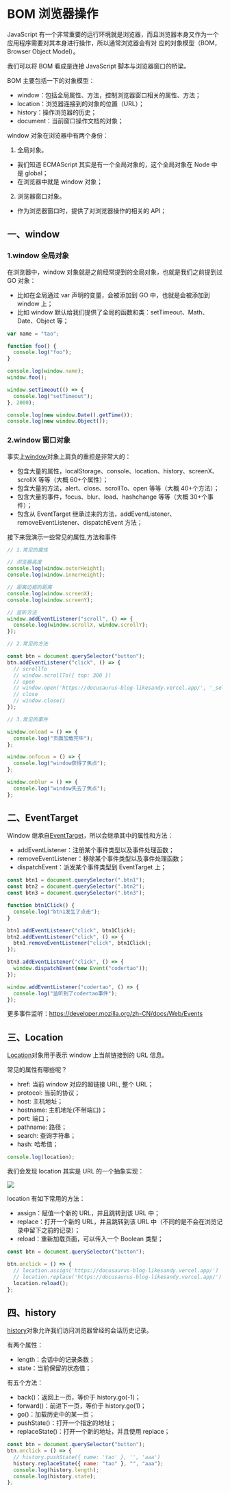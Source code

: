 # BOM 浏览器操作

JavaScript 有一个非常重要的运行环境就是浏览器，而且浏览器本身又作为一个应用程序需要对其本身进行操作，所以通常浏览器会有对
应的对象模型（BOM，Browser Object Model）。

我们可以将 BOM 看成是连接 JavaScript 脚本与浏览器窗口的桥梁。

BOM 主要包括一下的对象模型：

- window：包括全局属性、方法，控制浏览器窗口相关的属性、方法；
- location：浏览器连接到的对象的位置（URL）；
- history：操作浏览器的历史；
- document：当前窗口操作文档的对象；

window 对象在浏览器中有两个身份：

1.  全局对象。

- 我们知道 ECMAScript 其实是有一个全局对象的，这个全局对象在 Node 中是 global；
- 在浏览器中就是 window 对象；

2.  浏览器窗口对象。

- 作为浏览器窗口时，提供了对浏览器操作的相关的 API；

## 一、window

### 1.window 全局对象

在浏览器中，window 对象就是之前经常提到的全局对象，也就是我们之前提到过 GO 对象：

- 比如在全局通过 var 声明的变量，会被添加到 GO 中，也就是会被添加到 window 上；
- 比如 window 默认给我们提供了全局的函数和类：setTimeout、Math、Date、Object 等；

```js
var name = "tao";

function foo() {
  console.log("foo");
}

console.log(window.name);
window.foo();

window.setTimeout(() => {
  console.log("setTimeout");
}, 2000);

console.log(new window.Date().getTime());
console.log(new window.Object());
```

### 2.window 窗口对象

事实上[window](https://developer.mozilla.org/zh-CN/docs/Web/API/Window)对象上肩负的重担是非常大的：

- 包含大量的属性，localStorage、console、location、history、screenX、scrollX 等等（大概 60+个属性）；
- 包含大量的方法，alert、close、scrollTo、open 等等（大概 40+个方法）；
- 包含大量的事件，focus、blur、load、hashchange 等等（大概 30+个事件）；
- 包含从 EventTarget 继承过来的方法，addEventListener、removeEventListener、dispatchEvent 方法；

接下来我演示一些常见的属性,方法和事件

```js
// 1.常见的属性

// 浏览器高度
console.log(window.outerHeight);
console.log(window.innerHeight);

// 距离边框的距离
console.log(window.screenX);
console.log(window.screenY);

// 监听方法
window.addEventListener("scroll", () => {
  console.log(window.scrollX, window.scrollY);
});

// 2.常见的方法

const btn = document.querySelector("button");
btn.addEventListener("click", () => {
  // scrollTo
  // window.scrollTo({ top: 300 })
  // open
  // window.open('https://docusaurus-blog-likesandy.vercel.app/', '_self')
  // close
  // window.close()
});

// 3.常见的事件

window.onload = () => {
  console.log("页面加载完毕");
};

window.onfocus = () => {
  console.log("window获得了焦点");
};

window.onblur = () => {
  console.log("window失去了焦点");
};
```

## 二、EventTarget

Window 继承自[EventTarget](https://developer.mozilla.org/zh-CN/docs/Web/API/EventTarget)，所以会继承其中的属性和方法：

- addEventListener：注册某个事件类型以及事件处理函数；
- removeEventListener：移除某个事件类型以及事件处理函数；
- dispatchEvent：派发某个事件类型到 EventTarget 上；

```js
const btn1 = document.querySelector(".btn1");
const btn2 = document.querySelector(".btn2");
const btn3 = document.querySelector(".btn3");

function btn1Click() {
  console.log("btn1发生了点击");
}

btn1.addEventListener("click", btn1Click);
btn2.addEventListener("click", () => {
  btn1.removeEventListener("click", btn1Click);
});

btn3.addEventListener("click", () => {
  window.dispatchEvent(new Event("codertao"));
});

window.addEventListener("codertao", () => {
  console.log("监听到了codertao事件");
});
```

更多事件监听：https://developer.mozilla.org/zh-CN/docs/Web/Events

## 三、Location

[Location](https://developer.mozilla.org/zh-CN/docs/Web/API/Location)对象用于表示 window 上当前链接到的 URL 信息。

常见的属性有哪些呢？

- href: 当前 window 对应的超链接 URL, 整个 URL；
- protocol: 当前的协议；
- host: 主机地址；
- hostname: 主机地址(不带端口)；
- port: 端口；
- pathname: 路径；
- search: 查询字符串；
- hash: 哈希值；

```js
console.log(location);
```

我们会发现 location 其实是 URL 的一个抽象实现：

![](https://gitee.com/itsandy/picgo-img/raw/master/JavaScript/location.png)

location 有如下常用的方法：

- assign：赋值一个新的 URL，并且跳转到该 URL 中；
- replace：打开一个新的 URL，并且跳转到该 URL 中（不同的是不会在浏览记录中留下之前的记录）；
- reload：重新加载页面，可以传入一个 Boolean 类型；

```js
const btn = document.querySelector("button");

btn.onclick = () => {
  // location.assign('https://docusaurus-blog-likesandy.vercel.app/')
  // location.replace('https://docusaurus-blog-likesandy.vercel.app/')
  location.reload();
};
```

## 四、history

[history](https://developer.mozilla.org/zh-CN/docs/Web/API/History)对象允许我们访问浏览器曾经的会话历史记录。

有两个属性：

- length：会话中的记录条数；
- state：当前保留的状态值；

有五个方法：

- back()：返回上一页，等价于 history.go(-1)；
- forward()：前进下一页，等价于 history.go(1)；
- go()：加载历史中的某一页；
- pushState()：打开一个指定的地址；
- replaceState()：打开一个新的地址，并且使用 replace；

```js
const btn = document.querySelector("button");
btn.onclick = () => {
  // history.pushState({ name: 'tao' }, '', 'aaa')
  history.replaceState({ name: "tao" }, "", "aaa");
  console.log(history.length);
  console.log(history.state);
};
```
